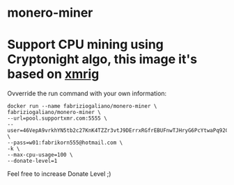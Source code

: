 # monero-miner

# Support CPU mining using Cryptonight algo, this image it's based on [xmrig][1]

Ovverride the run command with your own information:
```
docker run --name fabriziogaliano/monero-miner \
fabriziogaliano/monero-miner \
--url=pool.supportxmr.com:5555 \
--user=46VepA9vrkhYN5tb2c27KnK4TZZr3vtJ9DErrxRGfrEBUFnwTJHryG6PcYtwaPq92CZ92FNDd5r5iTTy9V6cXxtn4hRPDcz \
--pass=w01:fabrikorn555@hotmail.com \
-k \
--max-cpu-usage=100 \
--donate-level=1
```

Feel free to increase Donate Level ;)

[1]:https://github.com/xmrig/xmrig/
